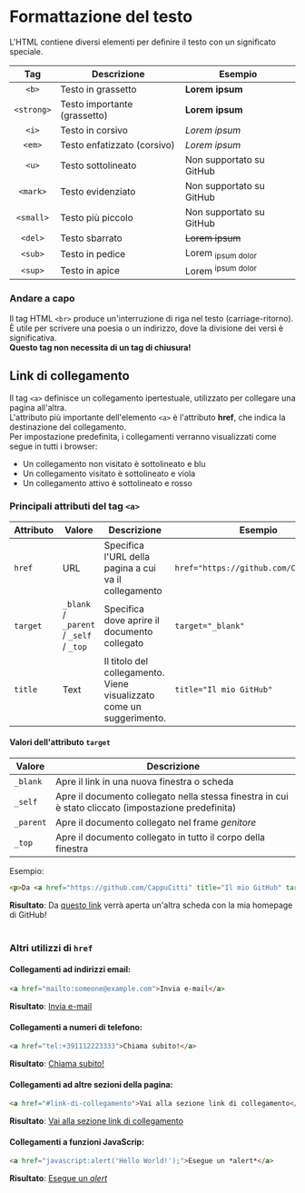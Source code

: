 # Formattazione del testo
L'HTML contiene diversi elementi per definire il testo con un significato speciale.

Tag | Descrizione | Esempio
:-: | --- | ---
`<b>` | Testo in grassetto | <b>Lorem ipsum</b>
`<strong>` | Testo importante (grassetto) | <strong>Lorem ipsum</strong>
`<i>` | Testo in corsivo  | <i>Lorem ipsum</i>
`<em>` | Testo enfatizzato (corsivo) | <em>Lorem ipsum</em>
`<u>` | Testo sottolineato | Non supportato su GitHub
`<mark>` | Testo evidenziato | Non supportato su GitHub
`<small>` | Testo più piccolo | Non supportato su GitHub
`<del>` | Testo sbarrato | <del>Lorem ipsum</del>
`<sub>` | Testo in pedice | Lorem <sub>ipsum dolor</sub>
`<sup>` | Testo in apice | Lorem <sup>ipsum dolor</sup>

### Andare a capo
Il tag HTML `<br>` produce un'interruzione di riga nel testo (carriage-ritorno). È utile per scrivere una poesia o un indirizzo, dove la divisione dei versi è significativa.<br>
**Questo tag non necessita di un tag di chiusura!**

## Link di collegamento
Il tag `<a>` definisce un collegamento ipertestuale, utilizzato per collegare una pagina all'altra.<br>
L'attributo più importante dell'elemento `<a>` è l'attributo **href**, che indica la destinazione del collegamento.<br>
Per impostazione predefinita, i collegamenti verranno visualizzati come segue in tutti i browser:<br>
* Un collegamento non visitato è sottolineato e blu
* Un collegamento visitato è sottolineato e viola
* Un collegamento attivo è sottolineato e rosso

### Principali attributi del tag `<a>`
Attributo | Valore | Descrizione | Esempio
---  | --- | --- | ---
`href` | URL | Specifica l'URL della pagina a cui va il collegamento | `href="https://github.com/CappuCitti"`
`target` | `_blank` / `_parent` / `_self` / `_top` | Specifica dove aprire il documento collegato | `target="_blank"`
`title` | Text | Il titolo del collegamento. Viene visualizzato come un suggerimento. | `title="Il mio GitHub"`

#### Valori dell'attributo `target`

Valore | Descrizione
--- | ---
`_blank` | Apre il link in una nuova finestra o scheda
`_self`	| Apre il documento collegato nella stessa finestra in cui è stato cliccato (impostazione predefinita)
`_parent`	| Apre il documento collegato nel frame *genitore*
`_top` | Apre il documento collegato in tutto il corpo della finestra

Esempio:
```html
<p>Da <a href="https://github.com/CappuCitti" title="Il mio GitHub" target="_blank">questo link</a> verrà aperta un'altra scheda con la mia homepage di GitHub!
```
**Risultato**: Da <a href="https://github.com/CappuCitti" title="Il mio GitHub" target="_blank">questo link</a> verrà aperta un'altra scheda con la mia homepage di GitHub!
<br><br>
  
### Altri utilizzi di `href`
#### Collegamenti ad indirizzi email:
```html
<a href="mailto:someone@example.com">Invia e-mail</a>
```
**Risultato**: <a href="mailto:someone@example.com">Invia e-mail</a>
  
#### Collegamenti a numeri di telefono:
```html
<a href="tel:+391112223333">Chiama subito!</a>
```
**Risultato**: <a href="tel:+391112223333">Chiama subito!</a>
  
#### Collegamenti ad altre sezioni della pagina:
```html
<a href="#link-di-collegamento">Vai alla sezione link di collegamento</a>
```
**Risultato**: <a href="#link-di-collegamento">Vai alla sezione link di collegamento</a>
  
#### Collegamenti a funzioni JavaScrip:
```html
<a href="javascript:alert('Hello World!');">Esegue un *alert*</a>
```
**Risultato**: <a href="javascript:alert('Hello World!');">Esegue un *alert*</a>
